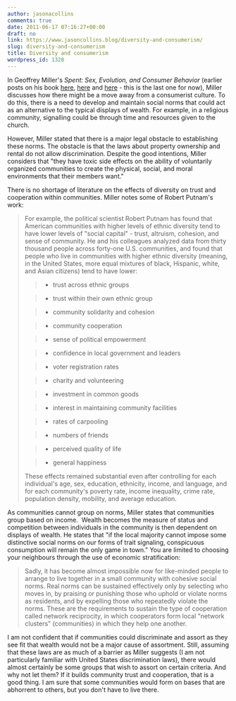 ```yaml
---
author: jasonacollins
comments: true
date: 2011-06-17 07:16:27+00:00
draft: no
link: https://www.jasoncollins.blog/diversity-and-consumerism/
slug: diversity-and-consumerism
title: Diversity and consumerism
wordpress_id: 1328
---
```


In Geoffrey Miller's *Spent: Sex, Evolution, and Consumer Behavior* (earlier posts on his book [here](/maslows-hierarchy/), [here](/millers-spent-sex-evolution-and-consumer-behavior/) and [here](https://www.jasoncollins.blog/the-evolution-of-conscientiousness/) - this is the last one for now), Miller discusses how there might be a move away from a consumerist culture. To do this, there is a need to develop and maintain social norms that could act as an alternative to the typical displays of wealth. For example, in a religious community, signalling could be through time and resources given to the church.

However, Miller stated that there is a major legal obstacle to establishing these norms. The obstacle is that the laws about property ownership and rental do not allow discrimination. Despite the good intentions, Miller considers that "they have toxic side effects on the ability of voluntarily organized communities to create the physical, social, and moral environments that their members want."

There is no shortage of literature on the effects of diversity on trust and cooperation within communities. Miller notes some of Robert Putnam's work:


<blockquote>For example, the political scientist Robert Putnam has found that American communities with higher levels of ethnic diversity tend to have lower levels of "social capital" - trust, altruism, cohesion, and sense of community. He and his colleagues analyzed data from thirty thousand people across forty-one U.S. communities, and found that people who live in communities with higher ethnic diversity (meaning, in the United States, more equal mixtures of black, Hispanic, white, and Asian citizens) tend to have lower:

> 
> 
	
>   * trust across ethnic groups
> 
	
>   * trust within their own ethnic group
> 
	
>   * community solidarity and cohesion
> 
	
>   * community cooperation
> 
	
>   * sense of political empowerment
> 
	
>   * confidence in local government and leaders
> 
	
>   * voter registration rates
> 
	
>   * charity and volunteering
> 
	
>   * investment in common goods
> 
	
>   * interest in maintaining community facilities
> 
	
>   * rates of carpooling
> 
	
>   * numbers of friends
> 
	
>   * perceived quality of life
> 
	
>   * general happiness
> 

These effects remained substantial even after controlling for each individual's age, sex, education, ethnicity, income, and language, and for each community's poverty rate, income inequality, crime rate, population density, mobility, and average education.</blockquote>


As communities cannot group on norms, Miller states that communities group based on income.  Wealth becomes the measure of status and competition between individuals in the community is then dependent on  displays of wealth. He states that "if the local majority cannot impose  some distinctive social norms on our forms of trait signaling,  conspicuous consumption will remain the only game in town." You are limited to choosing your neighbours through the use of economic stratification:


<blockquote>Sadly, it has become almost impossible now for like-minded people to arrange to live together in a small community with cohesive social norms. Real norms can be sustained effectively only by selecting who moves in, by praising or punishing those who uphold or violate norms as residents, and by expelling those who repeatedly violate the norms. These are the requirements to sustain the type of cooperation called network reciprocity, in which cooperators form local "network clusters" (communities) in which they help one another.</blockquote>


I am not confident that if communities could discriminate and assort as they see fit that wealth would not be a major cause of assortment. Still, assuming that these laws are as much of a barrier as Miller suggests (I am not particularly familiar with United States discrimination laws), there would almost certainly be some groups that wish to assort on certain criteria. And why not let them? If it builds community trust and cooperation, that is a good thing. I am sure that some communities would form on bases that are abhorrent to others, but you don't have to live there.
